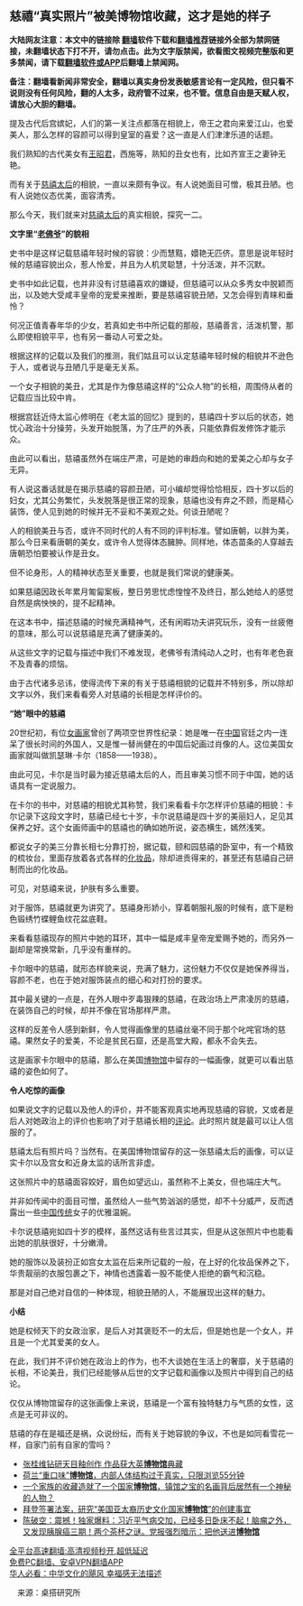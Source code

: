  <!-- 面包屑导航 --> <h2>慈禧“真实照片”被美博物馆收藏，这才是她的样子</h2> <p class="notice"><b>大陆网友注意：本文中的链接除 <a href="https://github.com/bannedbook/fanqiang" >翻墙</a>软件下载和<a href="https://github.com/killgcd/justmysocks/blob/master/README.md">翻墙推荐</a>链接外全部为禁网链接，未翻墙状态下打不开，请勿点击。此为文字版禁闻，欲看图文视频完整版和更多禁闻，请下载<a href="https://github.com/bannedbook/fanqiang">翻墙软件或APP</a>后翻墙上禁闻网。</p><p>备注：翻墙看新闻非常安全，翻墙以真实身份发表敏感言论有一定风险，但只看不说则没有任何风险，翻的人太多，政府管不过来，也不管。信息自由是天赋人权，请放心大胆的翻墙。</b></p>  <div class="entry"> <p>提及古代后宫嫔妃，人们的第一关注点都落在相貌上，帝王之君向来爱江山，也爱美人，那么怎样的容颜可以得到皇室的喜爱？这一直是人们津津乐道的话题。</p> <p>我们熟知的古代美女有<a href="https://www.bannedbook.org/bnews/tag/%e7%8e%8b%e6%98%ad%e5%90%9b/" class="st_tag internal_tag" rel="tag" title="标签 王昭君 下的日志">王昭君</a>，西施等，熟知的丑女也有，比如齐宣王之妻钟无艳。</p> <p>而有关于<a href="https://www.bannedbook.org/bnews/tag/%e6%85%88%e7%a6%a7/" class="st_tag internal_tag" rel="tag" title="标签 慈禧 下的日志">慈禧</a><a href="https://www.bannedbook.org/bnews/tag/%e5%a4%aa%e5%90%8e/" class="st_tag internal_tag" rel="tag" title="标签 太后 下的日志">太后</a>的相貌，一直以来颇有争议。有人说她面目可憎，极其丑陋。也有人说她仪态优美，面容清秀。</p> <p>那么今天，我们就来对<a href="https://www.bannedbook.org/bnews/tag/%e6%85%88%e7%a6%a7%e5%a4%aa%e5%90%8e/" class="st_tag internal_tag" rel="tag" title="标签 慈禧太后 下的日志">慈禧太后</a>的真实相貌，探究一二。</p> <p><strong>文字里“<a href="https://www.bannedbook.org/bnews/tag/%E8%80%81%E4%BD%9B%E7%88%B7/" class="st_tag internal_tag" rel="tag" title="标签 老佛爷 下的日志">老佛爷</a>”的貌相</strong></p> <p>史书中是这样记载慈禧年轻时候的容貌：少而慧黠，嬛艳无匹侪。意思是说年轻时候的慈禧容貌出众，惹人怜爱，并且为人机灵聪慧，十分活泼，并不沉默。</p> <p>史书中如此记载，也并非没有讨慈禧喜欢的嫌疑，但慈禧可以从众多秀女中脱颖而出，以及她大受咸丰皇帝的宠爱来推断，要是慈禧容貌丑陋，又怎会得到青睐和垂怜？</p> <p>何况正值青春年华的少女，若真如史书中所记载的那般，慈禧善言，活泼机警，那么即使相貌平平，也有另一番动人可爱之处。</p> <p>根据这样的记载以及我们的推测，我们姑且可以认定慈禧年轻时候的相貌并不逊色于人，或者说与丑陋几乎是毫无关系。</p> <p>一个女子相貌的美丑，尤其是作为像慈禧这样的“公众人物”的长相，周围侍从者的记载应当比较中肯。</p> <p>根据宫廷近侍太监心修明在《老太监的回忆》提到的，慈禧四十岁以后的状态，她忧心政治十分操劳，头发开始脱落，为了庄严的外表，只能依靠假发修饰才能示众。</p>  <p>由此可以看出，慈禧虽然外在端庄严肃，可是她的审趋向和她的爱美之心却与女子无异。</p> <p>有人说这番话就是在揭示慈禧的容颜丑陋，可小编却觉得恰恰相反，四十岁以后的妇女，尤其公务繁忙，头发脱落是很正常的现象，慈禧也没有弃之不顾，而是精心装饰，使人见到她的时候并无不妥和不美观之处。何谈丑陋呢？</p> <p>人的相貌美丑与否，或许不同时代的人有不同的评判标准。譬如唐朝，以胖为美，那么今日来看唐朝的美女，或许令人觉得体态臃肿。同样地，体态苗条的人穿越去唐朝恐怕要被认作是丑女。</p> <p>但不论身形，人的精神状态至关重要，也就是我们常说的健康美。</p> <p>如果慈禧因政长年累月匍匐案板，整日劳思忧虑惶惶不及终日，那么她给人的感觉自然是病怏怏的，提不起精神。</p> <p>在这本书中，描述慈禧的时候充满精神气，还有闲暇功夫讲究玩乐，没有一丝疲倦的意味，那么可以说慈禧是充满了健康美的。</p> <p>从这些文字的记载与描述中我们不难发现，老佛爷有清纯动人之时，也有年老色衰不及青春的烦恼。</p> <p>由于古代诸多忌讳，使得流传下来的有关于慈禧相貌的记载并不特别多，所以除却文字以外，我们来看看旁人对慈禧的长相是怎样评价的。</p> <p><strong>“她”眼中的慈禧</strong></p> <p>20世纪初，有位<a href="https://www.bannedbook.org/bnews/tag/%E5%A5%B3%E7%94%BB%E5%AE%B6/" class="st_tag internal_tag" rel="tag" title="标签 女画家 下的日志">女画家</a>曾创了两项空世界性纪录：她是唯一在<span class='wp_keywordlink_affiliate'><a href="https://www.bannedbook.org/" title="中国" target="_blank">中国</a></span>官廷之内一连呆了很长时间的外国人，又是惟一替尚健在的中国后妃画过肖像的人。这位美国女画家就叫做凯瑟琳·卡尔（1858——1938）。</p> <p>由此可见，卡尔是当时最为接近慈禧太后的人，而且审美习惯不同于中国，她的话语具有一定说服力。</p>  <p>在卡尔的书中，对慈禧的相貌尤其称赞，我们来看看卡尔怎样评价慈禧的相貌：卡尔记录下这段文字时，慈禧已经七十岁，卡尔说慈禧是四十岁的美丽妇人，足见其保养之好。这个女画师画中的慈禧也的确如她所说，姿态横生，嫣然浅笑。</p> <p>都说女子的美三分靠长相七分靠打扮，据记载，颐和园慈禧的卧室中，有一个精致的梳妆台，里面存放着各式各样的<a href="https://www.bannedbook.org/bnews/tag/%E5%8C%96%E5%A6%86%E5%93%81/" class="st_tag internal_tag" rel="tag" title="标签 化妆品 下的日志">化妆品</a>，除却进贡得来的，甚至还有慈禧自己研制而出的化妆品。</p> <p>可见，对慈禧来说，护肤有多么重要。</p> <p>对于服饰，慈禧就更为讲究了。慈禧身形娇小，穿着朝服礼服的时候有，底下是粉色锻绣竹蝶鲤鱼纹花盆底鞋。</p> <p>来看看慈禧现存的照片中她的耳环，其中一幅是咸丰皇帝宠爱赐予她的，而另外一副却是常换常新，几乎没有重样的。</p> <p>卡尔眼中的慈禧，就形态样貌来说，充满了魅力，这份魅力不仅仅是她保养得当，容颜不老，也在于她对服饰装点的细心和对打扮的要求。</p> <p>其中最关键的一点是，在外人眼中歹毒狠辣的慈禧，在政治场上严肃凌厉的慈禧，在装饰自己的时候，却并不像在官场那样严肃。</p> <p>这样的反差令人感到新鲜，令人觉得画像里的慈禧丝毫不同于那个叱咤官场的慈禧。果然女子的爱美，不论是贫民石窟，还是高堂大殿，都永不会失去。</p> <p>这是画家卡尔眼中的慈禧，那么在美国<a href="https://www.bannedbook.org/bnews/tag/%e5%8d%9a%e7%89%a9%e9%a6%86/" class="st_tag internal_tag" rel="tag" title="标签 博物馆 下的日志">博物馆</a>中留存的一幅画像，就更可以看出慈禧的姿色如何了。</p> <p><strong>令人吃惊的画像</strong></p> <p>如果说文字的记载以及他人的评价，并不能客观真实地再现慈禧的容貌，又或者是后人对她政治上的评价也影响了对于慈禧长相的<span class='wp_keywordlink_affiliate'><a href="https://www.bannedbook.org/bnews/comments/" title="新闻评论" target="_blank">评论</a></span>。此时照片就是最可以让人信服的了。</p>  <p>慈禧太后有照片吗？当然有。在美国博物馆留存的这一张慈禧太后的画像，可以证实卡尔以及宫女和近身太监的话所言非虚。</p> <p>这张照片中的慈禧面容姣好，眉色如望远山，虽然称不上美女，但也端庄大气。</p> <p>并非如传闻中的面目可憎，虽然给人一些气势汹汹的感觉，却不十分威严，反而透露出一些<a href="https://www.bannedbook.org/bnews/tag/%E4%B8%AD%E5%9B%BD%E4%BC%A0%E7%BB%9F/" class="st_tag internal_tag" rel="tag" title="标签 中国传统 下的日志">中国传统</a>女子的优雅温婉。</p> <p>卡尔说慈禧宛如四十岁的模样，虽然这话有些言过其实，但是从这张照片中也能看出她的肌肤很好，十分嫩滑。</p> <p>她的服饰以及装扮正如宫女太监在后来所记载的一般，在上好的化妆品保养之下，华贵靓丽的衣服包裹之下，神情也透露着一股不能使人拒绝的霸气和沉稳。</p> <p>那是对自己绝对自信的一种体现，相貌丑陋的人，不能展现出这样的魅力。</p> <p><strong>小结</strong></p> <p>她是权倾天下的女政治家，是后人对其褒贬不一的太后，但是她也是一个女人，并且是一个尤其爱美的女人。</p> <p>在此，我们并不评价她在政治上的作为，也不大谈她在生活上的奢靡，关于慈禧的长相，不论美丑，我们已经能够从后世的文字记载和画像以及照片中得到自己的结论。</p> <p>仅仅从博物馆留存的这张画像上来说，慈禧是一个富有独特魅力与气质的女性，这点是无可非议的。</p> <p>慈禧的存在是福还是祸，众说纷纭，而有关于她容貌的争议，不也是如同看雪花一样，自家门前有自家的雪吗？</p>  <div id="taboola-mid-1"></div>  <ul class='op-related-articles' title='相关阅读'> <li><a href='https://www.bannedbook.org/bnews/taiwannews/20220701/1752728.html' target='_blank'>张桂维钻研天目釉创作 作品获大英<b>博物馆</b>典藏</a></li> <li><a href='https://www.bannedbook.org/bnews/funmedia/20220625/1750020.html' target='_blank'>荷兰“重口味”<b>博物馆</b>，内部人体结构过于真实，只限浏览55分钟</a></li> <li><a href='https://www.bannedbook.org/bnews/bannedvideo/20220618/1747138.html' target='_blank'>一个家族的收藏造就了一个国家<b>博物馆</b>，镇馆之宝的名画背后居然有一个神秘的人物？</a></li> <li><a href='https://www.bannedbook.org/bnews/worldnews/20220614/1745338.html' target='_blank'>拜登签署法案，研究“美国亚太裔历史文化国家<b>博物馆</b>”的创建事宜</a></li> <li><a href='https://www.bannedbook.org/bnews/bannedvideo/20220518/1734493.html' target='_blank'>陈破空：震撼！独家爆料：习近平气病交加，已经多日卧床不起！脑瘤之外，又发现胰腺癌三期！两个茶杯之谜。党报强烈暗示：把他送进<b>博物馆</b></a></li> </ul> <p class="texttj"> <a href="https://github.com/bannedbook/fanqiang/wiki/V2ray%E6%9C%BA%E5%9C%BA" target="_blank">全平台高速翻墙:高清视频秒开,超低延迟</a><br/> <a href="https://github.com/bannedbook/fanqiang/wiki/%E7%A6%81%E9%97%BB%E7%BD%91%E5%AE%89%E5%8D%93%E7%BF%BB%E5%A2%99%E6%96%B0%E9%97%BBAPP" target="_blank">免费PC翻墙、安卓VPN翻墙APP</a><br/> <a href="https://www.bannedbook.org/bnews/comments/20220220/1694796.html" target="_blank">华人必看：中华文化的飓风 幸福感无法描述</a> </p><p class="src-info">　来源：桌搭研究所 </p><a name='sharetosocial'></a>  <div style="margin-bottom:5px;padding-bottom:5px;clear:both"> <div id="archive-pix-1" class="banner-ads"> <!-- AuctionX Display platform tag START --> <div id="27602x728x90x621x_ADSLOT1" clicktrack="%%CLICK_URL_ESC%%"></div>  <!-- AuctionX Display platform tag END --> </div> <div id="archive-pix-2" class="banner-ads"> <!-- AuctionX Display platform tag START --> <div id="27556x300x250x621x_ADSLOT1" clicktrack="%%CLICK_URL_ESC%%" style="margin:0 auto;text-align:center"></div>  <!-- AuctionX Display platform tag END --> </div> </div>  <div id="archive-pix-1" class="banner-ads"> <!-- AuctionX Display platform tag START --> <div id="27603x728x90x621x_ADSLOT1" clicktrack="%%CLICK_URL_ESC%%"></div>  <!-- AuctionX Display platform tag END --> </div> </div><!--END ENTRY--> 
